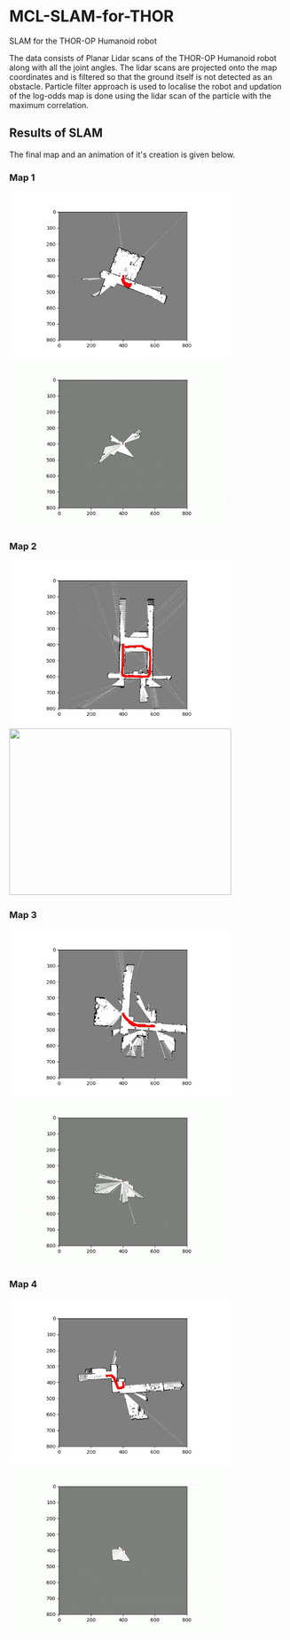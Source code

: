 # MCL-SLAM-for-THOR
SLAM for the THOR-OP Humanoid robot

The data consists of Planar Lidar scans of the THOR-OP Humanoid robot along with all the joint angles. The lidar scans are projected onto the map coordinates and is filtered so that the ground itself is not detected as an obstacle. Particle filter approach is used to localise the robot and updation of the log-odds map is done using the lidar scan of the particle with the maximum correlation. 


## Results of SLAM

The final map and an animation of it's creation is given below.
### Map 1

<img src = "https://github.com/vashist123/MCL-SLAM-for-THOR/blob/main/results/map_0.jpg" width ="400" height = "300"/> <img src="https://github.com/vashist123/MCL-SLAM-for-THOR/blob/main/map_0.gif" width ="400" height = "300" />

### Map 2

<img src = "https://github.com/vashist123/MCL-SLAM-for-THOR/blob/main/results/map_1.jpg" width ="400" height = "300"> <img src="https://user-images.githubusercontent.com/68932319/119015709-28ab0a00-b967-11eb-94e9-a3f5a3c93409.gif" width ="400" height = "300" />

### Map 3

<img src = "https://github.com/vashist123/MCL-SLAM-for-THOR/blob/main/results/map_2.jpg" width ="400" height = "300"> <img src="https://github.com/vashist123/MCL-SLAM-for-THOR/blob/main/map_2.gif" width ="400" height = "300"/>

### Map 4

<img src = "https://github.com/vashist123/MCL-SLAM-for-THOR/blob/main/results/map_3.jpg" width ="400" height = "300"> <img src="https://github.com/vashist123/MCL-SLAM-for-THOR/blob/main/map_3.gif" width ="400" height = "300"/>
